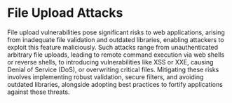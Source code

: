 # File Upload Attacks
File upload vulnerabilities pose significant risks to web applications, arising from inadequate file validation and outdated libraries, enabling attackers to exploit this feature maliciously. Such attacks range from unauthenticated arbitrary file uploads, leading to remote command execution via web shells or reverse shells, to introducing vulnerabilities like XSS or XXE, causing Denial of Service (DoS), or overwriting critical files. Mitigating these risks involves implementing robust validation, secure filters, and avoiding outdated libraries, alongside adopting best practices to fortify applications against these threats.
